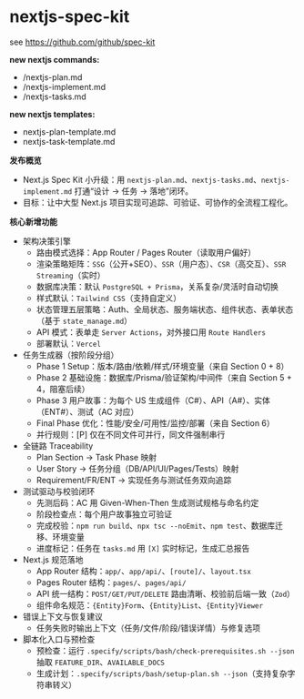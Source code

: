 # nextjs-spec-kit

see https://github.com/github/spec-kit

**new nextjs commands:**
- /nextjs-plan.md 
- /nextjs-implement.md
- /nextjs-tasks.md

**new nextjs templates:**
- nextjs-plan-template.md
- nextjs-task-template.md


          
**发布概览**
- Next.js Spec Kit 小升级：用 `nextjs-plan.md`、`nextjs-tasks.md`、`nextjs-implement.md` 打通“设计 → 任务 → 落地”闭环。
- 目标：让中大型 Next.js 项目实现可追踪、可验证、可协作的全流程工程化。

**核心新增功能**
- 架构决策引擎
  - 路由模式选择：App Router / Pages Router（读取用户偏好）
  - 渲染策略矩阵：`SSG`（公开+SEO）、`SSR`（用户态）、`CSR`（高交互）、`SSR Streaming`（实时）
  - 数据库决策：默认 `PostgreSQL + Prisma`，关系复杂/灵活时自动切换
  - 样式默认：`Tailwind CSS`（支持自定义）
  - 状态管理五层策略：Auth、全局状态、服务端状态、组件状态、表单状态（基于 `state_manage.md`）
  - API 模式：表单走 `Server Actions`，对外接口用 `Route Handlers`
  - 部署默认：`Vercel`
- 任务生成器（按阶段分组）
  - Phase 1 Setup：版本/路由/依赖/样式/环境变量（来自 Section 0 + 8）
  - Phase 2 基础设施：数据库/Prisma/验证架构/中间件（来自 Section 5 + 4，阻塞后续）
  - Phase 3 用户故事：为每个 US 生成组件（C#）、API（A#）、实体（ENT#）、测试（AC 对应）
  - Final Phase 优化：性能/安全/可用性/监控/部署（来自 Section 6）
  - 并行规则：[P] 仅在不同文件可并行，同文件强制串行
- 全链路 Traceability
  - Plan Section → Task Phase 映射
  - User Story → 任务分组（DB/API/UI/Pages/Tests）映射
  - Requirement/FR/ENT → 实现任务与测试任务双向追踪
- 测试驱动与校验闭环
  - 先测后码：AC 用 Given-When-Then 生成测试规格与命名约定
  - 阶段检查点：每个用户故事独立可验证
  - 完成校验：`npm run build`、`npx tsc --noEmit`、`npm test`、数据库迁移、环境变量
  - 进度标记：任务在 `tasks.md` 用 `[X]` 实时标记，生成汇总报告
- Next.js 规范落地
  - App Router 结构：`app/`、`app/api/`、`[route]/`、`layout.tsx`
  - Pages Router 结构：`pages/`、`pages/api/`
  - API 统一结构：`POST/GET/PUT/DELETE` 路由清晰、校验前后端一致（`Zod`）
  - 组件命名规范：`{Entity}Form`、`{Entity}List`、`{Entity}Viewer`
- 错误上下文与恢复建议
  - 任务失败时输出上下文（任务/文件/阶段/错误详情）与修复选项
- 脚本化入口与预检查
  - 预检查：运行 `.specify/scripts/bash/check-prerequisites.sh --json` 抽取 `FEATURE_DIR`、`AVAILABLE_DOCS`
  - 生成计划：`.specify/scripts/bash/setup-plan.sh --json`（支持复杂字符串转义）
